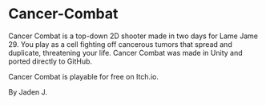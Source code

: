 # Cancer-Combat

Cancer Combat is a top-down 2D shooter made in two days for
Lame Jame 29. You play as a cell fighting off
cancerous tumors that spread and duplicate,
threatening your life. Cancer Combat was made
in Unity and ported directly to GitHub.

Cancer Combat is playable for free on Itch.io.

By Jaden J.
